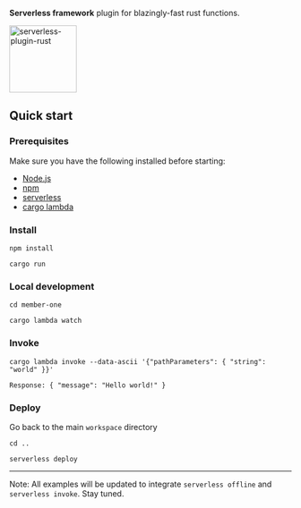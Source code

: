**Serverless framework** plugin for blazingly-fast rust functions.

<img src="https://rustacean.net/assets/rustacean-flat-happy.png" alt="serverless-plugin-rust" height="120" width="auto" />



## Quick start

### Prerequisites

Make sure you have the following installed before starting:

- [Node.js](https://nodejs.org)
- [npm](https://docs.npmjs.com/downloading-and-installing-node-js-and-npm)
- [serverless](https://www.serverless.com)
- [cargo lambda](https://www.cargo-lambda.info)

### Install
```console
npm install
```

```console
cargo run
```

### Local development
```console
cd member-one
```

```console
cargo lambda watch
```

### Invoke
```console
cargo lambda invoke --data-ascii '{"pathParameters": { "string": "world" }}'
```

```console
Response: { "message": "Hello world!" }
```

### Deploy
Go back to the main `workspace` directory
```console
cd ..
```

```console
serverless deploy
```

---

Note: All examples will be updated to integrate `serverless offline` and `serverless invoke`. Stay tuned.
